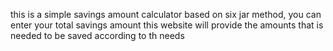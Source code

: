 this is a simple savings amount calculator based on six jar method,
you can enter your total savings amount 
this website will provide the amounts that is needed to be saved according to th needs
